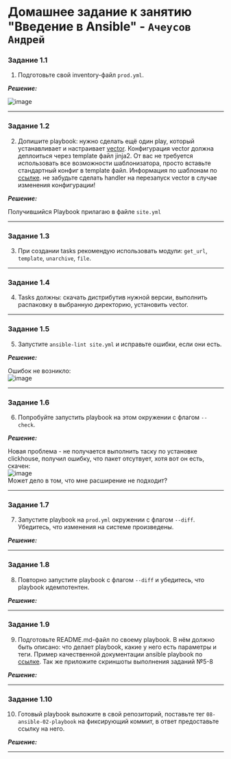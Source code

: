 # Домашнее задание к занятию  "Введение в Ansible" - `Ачеусов Андрей`

### Задание 1.1

1. Подготовьте свой inventory-файл `prod.yml`.

***Решение:***  

![image](https://github.com/AndrewAche/HW_ALL/assets/121398221/d31d7771-4981-4445-877e-3ba21e56c03d)


---

### Задание 1.2

2. Допишите playbook: нужно сделать ещё один play, который устанавливает и настраивает [vector](https://vector.dev). Конфигурация vector должна деплоиться через template файл jinja2. От вас не требуется использовать все возможности шаблонизатора, просто вставьте стандартный конфиг в template файл. Информация по шаблонам по [ссылке](https://www.dmosk.ru/instruktions.php?object=ansible-nginx-install). не забудьте сделать handler на перезапуск vector в случае изменения конфигурации!

***Решение:***  

Получившийся Playbook прилагаю в файле `site.yml`  

---

### Задание 1.3

3. При создании tasks рекомендую использовать модули: `get_url`, `template`, `unarchive`, `file`.
---

### Задание 1.4

4. Tasks должны: скачать дистрибутив нужной версии, выполнить распаковку в выбранную директорию, установить vector.
---

### Задание 1.5

5. Запустите `ansible-lint site.yml` и исправьте ошибки, если они есть.

***Решение:***  

Ошибок не возникло:  
![image](https://github.com/AndrewAche/HW_ALL/assets/121398221/1f0f716d-6705-46e4-8d08-a4167175886c)


---

### Задание 1.6

6.  Попробуйте запустить playbook на этом окружении с флагом `--check`.

***Решение:***  

Новая проблема - не получается выполнить таску по установке clickhouse, получил ошибку, что пакет отсутвует, хотя вот он есть, скачен:  
![image](https://github.com/AndrewAche/HW_ALL/assets/121398221/dfc60605-2145-4806-a07f-48413f975ef9)  
Может дело в том, что мне расширение не подходит?  

---

### Задание 1.7

7. Запустите playbook на `prod.yml` окружении с флагом `--diff`. Убедитесь, что изменения на системе произведены.

***Решение:***  


---

### Задание 1.8

8. Повторно запустите playbook с флагом `--diff` и убедитесь, что playbook идемпотентен.

***Решение:***  



---

### Задание 1.9

9. Подготовьте README.md-файл по своему playbook. В нём должно быть описано: что делает playbook, какие у него есть параметры и теги. Пример качественной документации ansible playbook по [ссылке](https://github.com/opensearch-project/ansible-playbook). Так же приложите скриншоты выполнения заданий №5-8

***Решение:***  



---

### Задание 1.10

10. Готовый playbook выложите в свой репозиторий, поставьте тег `08-ansible-02-playbook` на фиксирующий коммит, в ответ предоставьте ссылку на него.

***Решение:***  



---


